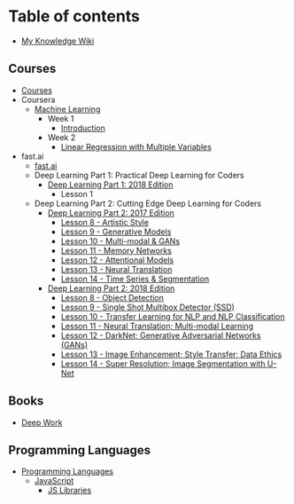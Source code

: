 # Table of contents

* [My Knowledge Wiki](README.md)

## Courses

* [Courses](courses/courses.md)
* Coursera
  * [Machine Learning](courses/coursera/machine-learning/README.md)
    * Week 1
      * [Introduction](courses/coursera/machine-learning/week-1/introduction.md)
    * Week 2
      * [Linear Regression with Multiple Variables](courses/coursera/machine-learning/week-2/linear-regression-with-multiple-variables.md)
* fast.ai
  * [fast.ai](courses/fast.ai/fast.ai.md)
  * Deep Learning Part 1: Practical Deep Learning for Coders
    * [Deep Learning Part 1: 2018 Edition](courses/fast.ai/deep-learning-part-1/2018-edition/README.md)
      * Lesson 1
  * Deep Learning Part 2: Cutting Edge Deep Learning for Coders
    * [Deep Learning Part 2: 2017 Edition](courses/fast.ai/deep-learning-part-2/2017-edition/README.md)
      * [Lesson 8 - Artistic Style](courses/fast.ai/deep-learning-part-2/2017-edition/lesson-8-artistic-style.md)
      * [Lesson 9 - Generative Models](courses/fast.ai/deep-learning-part-2/2017-edition/lesson-9-generative-models.md)
      * [Lesson 10 - Multi-modal & GANs](courses/fast.ai/deep-learning-part-2/2017-edition/lesson-10-multi-modal-and-gans.md)
      * [Lesson 11 - Memory Networks](courses/fast.ai/deep-learning-part-2/2017-edition/lesson-11-memory-networks.md)
      * [Lesson 12 - Attentional Models](courses/fast.ai/deep-learning-part-2/2017-edition/lesson-12-attentional-models.md)
      * [Lesson 13 - Neural Translation](courses/fast.ai/deep-learning-part-2/2017-edition/lesson-13-neural-translation.md)
      * [Lesson 14 - Time Series & Segmentation](courses/fast.ai/deep-learning-part-2/2017-edition/lesson-14-time-series-and-segmentation.md)
    * [Deep Learning Part 2: 2018 Edition](courses/fast.ai/deep-learning-part-2/2018-edition/README.md)
      * [Lesson 8 - Object Detection](courses/fast.ai/deep-learning-part-2/2018-edition/lesson-8-object-detection.md)
      * [Lesson 9 - Single Shot Multibox Detector (SSD)](courses/fast.ai/deep-learning-part-2/2018-edition/lesson-9-multi-object-detection.md)
      * [Lesson 10 - Transfer Learning for NLP and NLP Classification](courses/fast.ai/deep-learning-part-2/2018-edition/lesson-10-transfer-learning-nlp.md)
      * [Lesson 11 - Neural Translation; Multi-modal Learning](courses/fast.ai/deep-learning-part-2/2018-edition/lesson-11-neural-translation.md)
      * [Lesson 12 - DarkNet; Generative Adversarial Networks \(GANs\)](courses/fast.ai/deep-learning-part-2/2018-edition/lesson-12-gan.md)
      * [Lesson 13 - Image Enhancement; Style Transfer; Data Ethics](courses/fast.ai/deep-learning-part-2/2018-edition/lesson-13-image-enhancement.md)
      * [Lesson 14 - Super Resolution; Image Segmentation with U-Net](courses/fast.ai/deep-learning-part-2/2018-edition/lesson-14-image-segmentation.md)

## Books

* [Deep Work](books/deep-work.md)

## Programming Languages

* [Programming Languages](programming-languages/programming-languages.md)
  * [JavaScript](programming-languages/javascript/javascript.md)
    * [JS Libraries](programming-languages/javascript/js-libraries/js-libraries.md)
